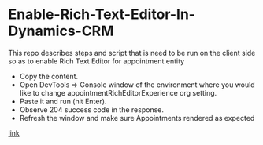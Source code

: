 # Enable-Rich-Text-Editor-In-Dynamics-CRM
This repo describes steps and script that is need to be run on the client side so as to enable Rich Text Editor for appointment entity

- Copy the content.
- Open DevTools => Console window of the environment where you would like to change appointmentRichEditorExperience org setting.
- Paste it and run (hit Enter).
- Observe 204 success code in the response.
- Refresh the window and make sure Appointments rendered as expected


[<a href="https://docs.microsoft.com/en-us/power-apps/maker/model-driven-apps/media/rich-text-control.png">link</a>](https://docs.microsoft.com/en-us/power-apps/maker/model-driven-apps/media/rich-text-control.png)
